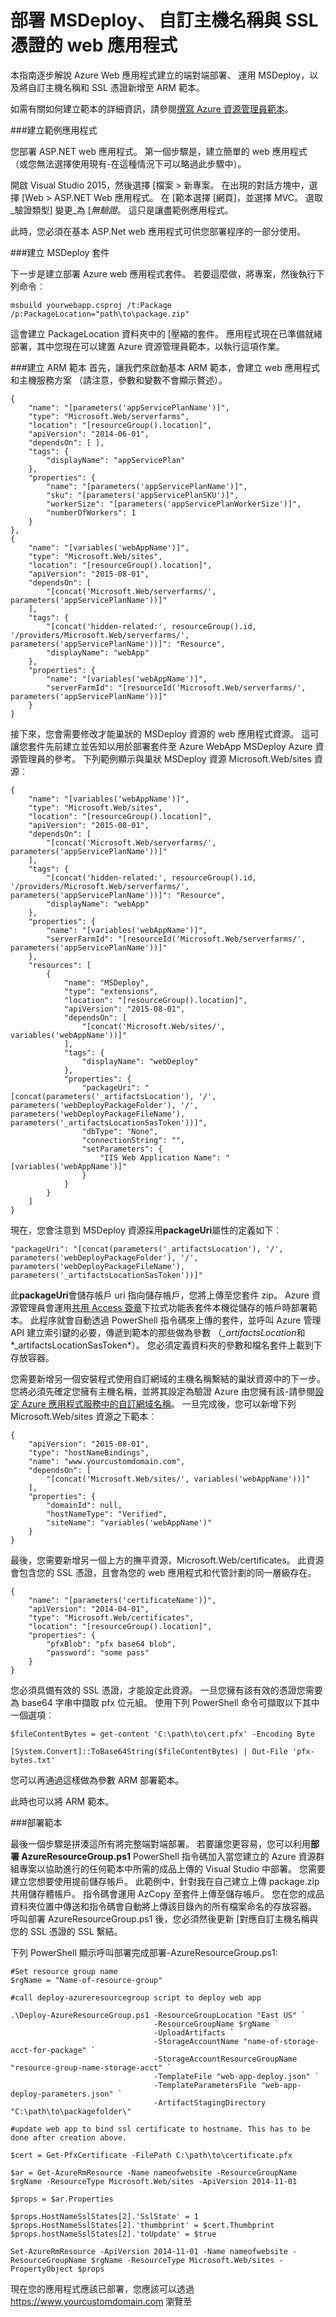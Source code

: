 <properties
    pageTitle="部署 MSDeploy 使用 [主機名稱和 ssl 憑證的 web 應用程式"
    description="使用 Azure 資源管理員範本來部署 web 應用程式使用 MSDeploy 及設定自訂主機名稱和 SSL 憑證"
    services="app-service\web"
    manager="erikre"
    documentationCenter=""
    authors="jodehavi"
    />

<tags
    ms.service="app-service-web"
    ms.workload="na"
    ms.tgt_pltfrm="na"
    ms.devlang="na"
    ms.topic="article"
    ms.date="05/31/2016"
    ms.author="john.dehavilland"/>

# <a name="deploy-a-web-app-with-msdeploy-custom-hostname-and-ssl-certificate"></a>部署 MSDeploy、 自訂主機名稱與 SSL 憑證的 web 應用程式

本指南逐步解說 Azure Web 應用程式建立的端對端部署、 運用 MSDeploy，以及將自訂主機名稱和 SSL 憑證新增至 ARM 範本。

如需有關如何建立範本的詳細資訊，請參閱[撰寫 Azure 資源管理員範本](../resource-group-authoring-templates.md)。

###<a name="create-sample-application"></a>建立範例應用程式

您部署 ASP.NET web 應用程式。 第一個步驟是，建立簡單的 web 應用程式 （或您無法選擇使用現有-在這種情況下可以略過此步驟中）。

開啟 Visual Studio 2015，然後選擇 [檔案 > 新專案。 在出現的對話方塊中，選擇 [Web > ASP.NET Web 應用程式。 在 [範本選擇 [網頁]，並選擇 MVC。 選取_驗證類型] 變更_為 [_無驗證_。 這只是讓盡範例應用程式。

此時，您必須在基本 ASP.Net web 應用程式可供您部署程序的一部分使用。

###<a name="create-msdeploy-package"></a>建立 MSDeploy 套件

下一步是建立部署 Azure web 應用程式套件。 若要這麼做，將專案，然後執行下列命令︰

    msbuild yourwebapp.csproj /t:Package /p:PackageLocation="path\to\package.zip"

這會建立 PackageLocation 資料夾中的 [壓縮的套件。 應用程式現在已準備就緒部署，其中您現在可以建置 Azure 資源管理員範本，以執行這項作業。

###<a name="create-arm-template"></a>建立 ARM 範本
首先，讓我們來啟動基本 ARM 範本，會建立 web 應用程式和主機服務方案 （請注意，參數和變數不會顯示贅述）。

    {
        "name": "[parameters('appServicePlanName')]",
        "type": "Microsoft.Web/serverfarms",
        "location": "[resourceGroup().location]",
        "apiVersion": "2014-06-01",
        "dependsOn": [ ],
        "tags": {
            "displayName": "appServicePlan"
        },
        "properties": {
            "name": "[parameters('appServicePlanName')]",
            "sku": "[parameters('appServicePlanSKU')]",
            "workerSize": "[parameters('appServicePlanWorkerSize')]",
            "numberOfWorkers": 1
        }
    },
    {
        "name": "[variables('webAppName')]",
        "type": "Microsoft.Web/sites",
        "location": "[resourceGroup().location]",
        "apiVersion": "2015-08-01",
        "dependsOn": [
            "[concat('Microsoft.Web/serverfarms/', parameters('appServicePlanName'))]"
        ],
        "tags": {
            "[concat('hidden-related:', resourceGroup().id, '/providers/Microsoft.Web/serverfarms/', parameters('appServicePlanName'))]": "Resource",
            "displayName": "webApp"
        },
        "properties": {
            "name": "[variables('webAppName')]",
            "serverFarmId": "[resourceId('Microsoft.Web/serverfarms/', parameters('appServicePlanName'))]"
        }
    }

接下來，您會需要修改才能巢狀的 MSDeploy 資源的 web 應用程式資源。 這可讓您套件先前建立並告知以用於部署套件至 Azure WebApp MSDeploy Azure 資源管理員的參考。 下列範例顯示與巢狀 MSDeploy 資源 Microsoft.Web/sites 資源︰

    {
        "name": "[variables('webAppName')]",
        "type": "Microsoft.Web/sites",
        "location": "[resourceGroup().location]",
        "apiVersion": "2015-08-01",
        "dependsOn": [
            "[concat('Microsoft.Web/serverfarms/', parameters('appServicePlanName'))]"
        ],
        "tags": {
            "[concat('hidden-related:', resourceGroup().id, '/providers/Microsoft.Web/serverfarms/', parameters('appServicePlanName'))]": "Resource",
            "displayName": "webApp"
        },
        "properties": {
            "name": "[variables('webAppName')]",
            "serverFarmId": "[resourceId('Microsoft.Web/serverfarms/', parameters('appServicePlanName'))]"
        },
        "resources": [
            {
                "name": "MSDeploy",
                "type": "extensions",
                "location": "[resourceGroup().location]",
                "apiVersion": "2015-08-01",
                "dependsOn": [
                    "[concat('Microsoft.Web/sites/', variables('webAppName'))]"
                ],
                "tags": {
                    "displayName": "webDeploy"
                },
                "properties": {
                    "packageUri": "[concat(parameters('_artifactsLocation'), '/', parameters('webDeployPackageFolder'), '/', parameters('webDeployPackageFileName'), parameters('_artifactsLocationSasToken'))]",
                    "dbType": "None",
                    "connectionString": "",
                    "setParameters": {
                        "IIS Web Application Name": "[variables('webAppName')]"
                    }
                }
            }
        ]
    }

現在，您會注意到 MSDeploy 資源採用**packageUri**屬性的定義如下︰

    "packageUri": "[concat(parameters('_artifactsLocation'), '/', parameters('webDeployPackageFolder'), '/', parameters('webDeployPackageFileName'), parameters('_artifactsLocationSasToken'))]"

此**packageUri**會儲存帳戶 uri 指向儲存帳戶，您將上傳至您套件 zip。 Azure 資源管理員會運用[共用 Access 簽章](../storage/storage-dotnet-shared-access-signature-part-1.md)下拉式功能表套件本機從儲存的帳戶時部署範本。 此程序就會自動透過 PowerShell 指令碼來上傳的套件，並呼叫 Azure 管理 API 建立索引鍵的必要，傳遞到範本的那些做為參數 （*_artifactsLocation*和*_artifactsLocationSasToken*）。 您必須定義資料夾的參數和檔名套件上載到下存放容器。

您需要新增另一個安裝程式使用自訂網域的主機名稱繫結的巢狀資源中的下一步。 您將必須先確定您擁有主機名稱，並將其設定為驗證 Azure 由您擁有該-請參閱[設定 Azure 應用程式服務中的自訂網域名稱](web-sites-custom-domain-name.md)。 一旦完成後，您可以新增下列 Microsoft.Web/sites 資源之下範本︰

    {
        "apiVersion": "2015-08-01",
        "type": "hostNameBindings",
        "name": "www.yourcustomdomain.com",
        "dependsOn": [
            "[concat('Microsoft.Web/sites/', variables('webAppName'))]"
        ],
        "properties": {
            "domainId": null,
            "hostNameType": "Verified",
            "siteName": "variables('webAppName')"
        }
    }

最後，您需要新增另一個上方的撫平資源，Microsoft.Web/certificates。 此資源會包含您的 SSL 憑證，且會為您的 web 應用程式和代管計劃的同一層級存在。

    {
        "name": "[parameters('certificateName')]",
        "apiVersion": "2014-04-01",
        "type": "Microsoft.Web/certificates",
        "location": "[resourceGroup().location]",
        "properties": {
            "pfxBlob": "pfx base64 blob",
            "password": "some pass"
        }
    }

您必須具備有效的 SSL 憑證，才能設定此資源。 一旦您擁有該有效的憑證您需要為 base64 字串中擷取 pfx 位元組。 使用下列 PowerShell 命令可擷取以下其中一個選項︰

    $fileContentBytes = get-content 'C:\path\to\cert.pfx' -Encoding Byte

    [System.Convert]::ToBase64String($fileContentBytes) | Out-File 'pfx-bytes.txt'

您可以再通過這樣做為參數 ARM 部署範本。

此時也可以將 ARM 範本。

###<a name="deploy-template"></a>部署範本

最後一個步驟是拼湊這所有將完整端對端部署。 若要讓您更容易，您可以利用**部署 AzureResourceGroup.ps1** PowerShell 指令碼加入當您建立的 Azure 資源群組專案以協助進行的任何範本中所需的成品上傳的 Visual Studio 中部署。 您需要建立您想要使用提前儲存帳戶。 此範例中，針對我在自己建立上傳 package.zip 共用儲存體帳戶。 指令碼會運用 AzCopy 至套件上傳至儲存帳戶。 您在您的成品資料夾位置中傳送和指令碼會自動將上傳該目錄內的所有檔案命名的存放容器。 呼叫部署 AzureResourceGroup.ps1 後，您必須然後更新 [對應自訂主機名稱與您的 SSL 憑證的 SSL 繫結。

下列 PowerShell 顯示呼叫部署完成部署-AzureResourceGroup.ps1:

    #Set resource group name
    $rgName = "Name-of-resource-group"

    #call deploy-azureresourcegroup script to deploy web app

    .\Deploy-AzureResourceGroup.ps1 -ResourceGroupLocation "East US" `
                                    -ResourceGroupName $rgName `
                                    -UploadArtifacts `
                                    -StorageAccountName "name-of-storage-acct-for-package" `
                                    -StorageAccountResourceGroupName "resource-group-name-storage-acct" `
                                    -TemplateFile "web-app-deploy.json" `
                                    -TemplateParametersFile "web-app-deploy-parameters.json" `
                                    -ArtifactStagingDirectory "C:\path\to\packagefolder\"

    #update web app to bind ssl certificate to hostname. This has to be done after creation above.

    $cert = Get-PfxCertificate -FilePath C:\path\to\certificate.pfx

    $ar = Get-AzureRmResource -Name nameofwebsite -ResourceGroupName $rgName -ResourceType Microsoft.Web/sites -ApiVersion 2014-11-01

    $props = $ar.Properties

    $props.HostNameSslStates[2].'SslState' = 1
    $props.HostNameSslStates[2].'thumbprint' = $cert.Thumbprint
    $props.hostNameSslStates[2].'toUpdate' = $true

    Set-AzureRmResource -ApiVersion 2014-11-01 -Name nameofwebsite -ResourceGroupName $rgName -ResourceType Microsoft.Web/sites -PropertyObject $props

現在您的應用程式應該已部署，您應該可以透過 https://www.yourcustomdomain.com 瀏覽至
